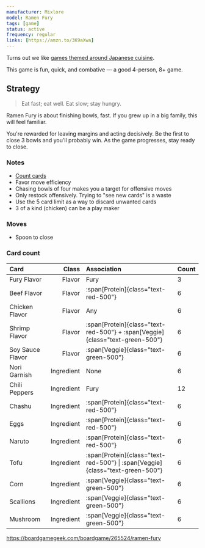 ```yaml
---
manufacturer: Mixlore
model: Ramen Fury
tags: [game]
status: active
frequency: regular
links: [https://amzn.to/3K9aXwa]
---
```


Turns out we like [games themed around Japanese cuisine][sushi go party!].

This game is fun, quick, and combative — a good 4-person, 8+ game.

## Strategy

> Eat fast; eat well. Eat slow; stay hungry.

Ramen Fury is about finishing bowls, fast.
If you grew up in a big family, this will feel familiar.

You're rewarded for leaving margins and acting decisively.
Be the first to close 3 bowls and you'll probably win.
As the game progresses, stay ready to close.

### Notes

- [Count cards](#card-count)
- Favor move efficiency
- Chasing bowls of four makes you a target for offensive moves
- Only restock offensively. Trying to "see new cards" is a waste
- Use the 5 card limit as a way to discard unwanted cards
- 3 of a kind (chicken) can be a play maker

### Moves

- Spoon to close

### Card count

| Card             |      Class | Association                                                                   | Count |
| :--------------- | ---------: | :---------------------------------------------------------------------------- | :---- |
| Fury Flavor      |     Flavor | Fury                                                                          | 3     |
| Beef Flavor      |     Flavor | :span[Protein]{class="text-red-500"}                                          | 6     |
| Chicken Flavor   |     Flavor | Any                                                                           | 6     |
| Shrimp Flavor    |     Flavor | :span[Protein]{class="text-red-500"} + :span[Veggie]{class="text-green-500"}  | 6     |
| Soy Sauce Flavor |     Flavor | :span[Veggie]{class="text-green-500"}                                         | 6     |
| Nori Garnish     | Ingredient | None                                                                          | 6     |
| Chili Peppers    | Ingredient | Fury                                                                          | 12    |
| Chashu           | Ingredient | :span[Protein]{class="text-red-500"}                                          | 6     |
| Eggs             | Ingredient | :span[Protein]{class="text-red-500"}                                          | 6     |
| Naruto           | Ingredient | :span[Protein]{class="text-red-500"}                                          | 6     |
| Tofu             | Ingredient | :span[Protein]{class="text-red-500"} \| :span[Veggie]{class="text-green-500"} | 6     |
| Corn             | Ingredient | :span[Veggie]{class="text-green-500"}                                         | 6     |
| Scallions        | Ingredient | :span[Veggie]{class="text-green-500"}                                         | 6     |
| Mushroom         | Ingredient | :span[Veggie]{class="text-green-500"}                                         | 6     |

[sushi go party!]: /uses/sushi-go-party

https://boardgamegeek.com/boardgame/265524/ramen-fury
